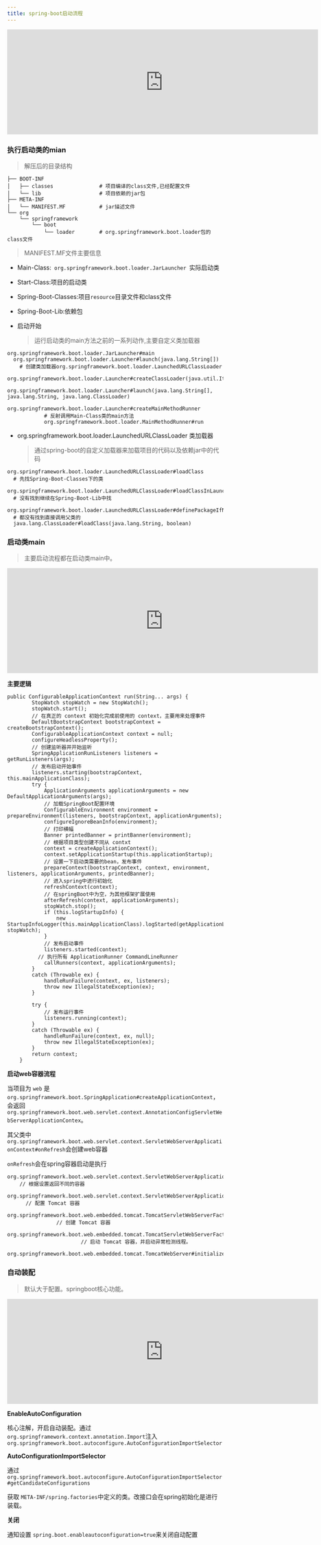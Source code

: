 ```yaml
---
title: spring-boot启动流程
---
```


<iframe id="embed_dom" name="embed_dom" frameborder="0" style="display:block;width:725px; height:245px;" src="https://www.processon.com/embed/60f69a560e3e74596bab3b71"></iframe>

### 执行启动类的mian

> 解压后的目录结构

```
├── BOOT-INF
│   ├── classes               # 项目编译的class文件,已经配置文件
│   └── lib                   # 项目依赖的jar包
├── META-INF
│   └── MANIFEST.MF           # jar描述文件
└── org
    └── springframework
        └── boot
            └── loader        # org.springframework.boot.loader包的class文件
```

> MANIFEST.MF文件主要信息

- Main-Class:`  org.springframework.boot.loader.JarLauncher  `实际启动类
- Start-Class:项目的启动类
- Spring-Boot-Classes:项目`resource`目录文件和class文件
- Spring-Boot-Lib:依赖包



- 启动开始

  > 运行启动类的main方法之前的一系列动作,主要自定义类加载器

```
org.springframework.boot.loader.JarLauncher#main
  org.springframework.boot.loader.Launcher#launch(java.lang.String[])
    # 创建类加载器org.springframework.boot.loader.LaunchedURLClassLoader
    org.springframework.boot.loader.Launcher#createClassLoader(java.util.Iterator<Archive>)
    org.springframework.boot.loader.Launcher#launch(java.lang.String[], java.lang.String, java.lang.ClassLoader)
    	org.springframework.boot.loader.Launcher#createMainMethodRunner
    		# 反射调用Main-Class类的main方法
    		org.springframework.boot.loader.MainMethodRunner#run
```



- org.springframework.boot.loader.LaunchedURLClassLoader 类加载器

  > 通过spring-boot的自定义加载器来加载项目的代码以及依赖jar中的代码

```
org.springframework.boot.loader.LaunchedURLClassLoader#loadClass
  # 先找Spring-Boot-Classes下的类
  org.springframework.boot.loader.LaunchedURLClassLoader#loadClassInLaunchedClassLoader
  # 没有找到继续在Spring-Boot-Lib中找
  org.springframework.boot.loader.LaunchedURLClassLoader#definePackageIfNecessary
  # 都没有找到直接调用父类的
  java.lang.ClassLoader#loadClass(java.lang.String, boolean)
```

### 启动类main

> 主要启动流程都在启动类main中。

<iframe id="embed_dom" name="embed_dom" frameborder="0" style="display:block;width:725px; height:245px;" src="https://www.processon.com/embed/60f6a44be401fd09d480564a"></iframe>

**主要逻辑**

```
public ConfigurableApplicationContext run(String... args) {
		StopWatch stopWatch = new StopWatch();
		stopWatch.start();
		// 在真正的 context 初始化完成前使用的 context，主要用来处理事件
		DefaultBootstrapContext bootstrapContext = createBootstrapContext();
		ConfigurableApplicationContext context = null;
		configureHeadlessProperty();
		// 创建监听器并开始监听
		SpringApplicationRunListeners listeners = getRunListeners(args);
		// 发布启动开始事件
		listeners.starting(bootstrapContext, this.mainApplicationClass);
		try {
			ApplicationArguments applicationArguments = new DefaultApplicationArguments(args);
			// 加载SpringBoot配置环境
			ConfigurableEnvironment environment = prepareEnvironment(listeners, bootstrapContext, applicationArguments);
			configureIgnoreBeanInfo(environment);
			// 打印横幅
			Banner printedBanner = printBanner(environment);
			// 根据项目类型创建不同从 contxt
			context = createApplicationContext();
			context.setApplicationStartup(this.applicationStartup);
			// 设置一下启动类需要的bean，发布事件
			prepareContext(bootstrapContext, context, environment, listeners, applicationArguments, printedBanner);
			// 进入spring中进行初始化
			refreshContext(context);
			// 在springBoot中为空，为其他框架扩展使用
			afterRefresh(context, applicationArguments);
			stopWatch.stop();
			if (this.logStartupInfo) {
				new StartupInfoLogger(this.mainApplicationClass).logStarted(getApplicationLog(), stopWatch);
			}
			// 发布启动事件
			listeners.started(context);
		  // 执行所有 ApplicationRunner CommandLineRunner
			callRunners(context, applicationArguments);
		}
		catch (Throwable ex) {
			handleRunFailure(context, ex, listeners);
			throw new IllegalStateException(ex);
		}

		try {
			// 发布运行事件
			listeners.running(context);
		}
		catch (Throwable ex) {
			handleRunFailure(context, ex, null);
			throw new IllegalStateException(ex);
		}
		return context;
	}
```

**启动web容器流程**

当项目为 `web` 是 `org.springframework.boot.SpringApplication#createApplicationContext`，会返回 `org.springframework.boot.web.servlet.context.AnnotationConfigServletWebServerApplicationContex`。

其父类中 `org.springframework.boot.web.servlet.context.ServletWebServerApplicationContext#onRefresh`会创建web容器

`onRefresh`会在spring容器启动是执行

```
org.springframework.boot.web.servlet.context.ServletWebServerApplicationContext#onRefresh
    // 根据设置返回不同的容器
    org.springframework.boot.web.servlet.context.ServletWebServerApplicationContext#createWebServer 
      // 配置 Tomcat 容器
      org.springframework.boot.web.embedded.tomcat.TomcatServletWebServerFactory#getWebServer 
				// 创建 Tomcat 容器
				org.springframework.boot.web.embedded.tomcat.TomcatServletWebServerFactory#getTomcatWebServer 
						// 启动 Tomcat 容器，并启动异常检测线程。
						org.springframework.boot.web.embedded.tomcat.TomcatWebServer#initialize
```

### 自动装配

> 默认大于配置。springboot核心功能。

<iframe id="embed_dom" name="embed_dom" frameborder="0" style="display:block;width:725px; height:245px;" src="https://www.processon.com/embed/610120817d9c083494ed059a"></iframe>

**EnableAutoConfiguration**

核心注解，开启自动装配。通过`org.springframework.context.annotation.Import`注入 `org.springframework.boot.autoconfigure.AutoConfigurationImportSelector`

**AutoConfigurationImportSelector**

通过 `org.springframework.boot.autoconfigure.AutoConfigurationImportSelector#getCandidateConfigurations`

获取 `META-INF/spring.factories`中定义的类。改接口会在spring初始化是进行装载。

**关闭**

通知设置 `spring.boot.enableautoconfiguration=true`来关闭自动配置